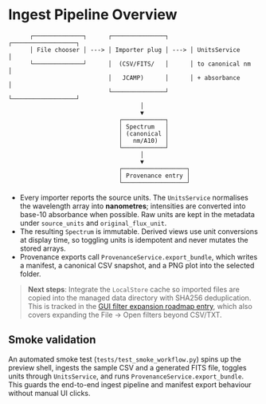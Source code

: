 # Ingest Pipeline Overview

```
      ┌──────────────┐      ┌───────────────┐      ┌──────────────────┐
      │ File chooser │ ---> │ Importer plug │ ---> │ UnitsService      │
      └──────────────┘      │  (CSV/FITS/   │      │ to canonical nm  │
                            │   JCAMP)      │      │ + absorbance     │
                            └───────────────┘      └──────────────────┘
                                     │
                                     ▼
                               ┌────────────┐
                               │ Spectrum   │
                               │ (canonical │
                               │   nm/A10)  │
                               └────────────┘
                                     │
                                     ▼
                               ┌──────────────────┐
                               │ Provenance entry │
                               └──────────────────┘
```

- Every importer reports the source units. The `UnitsService` normalises the
  wavelength array into **nanometres**; intensities are converted into base-10
  absorbance when possible. Raw units are kept in the metadata under
  `source_units` and `original_flux_unit`.
- The resulting `Spectrum` is immutable. Derived views use unit conversions at
  display time, so toggling units is idempotent and never mutates the stored
  arrays.
- Provenance exports call `ProvenanceService.export_bundle`, which writes a
  manifest, a canonical CSV snapshot, and a PNG plot into the selected folder.

> **Next steps**: Integrate the `LocalStore` cache so imported files are copied
> into the managed data directory with SHA256 deduplication. This is tracked in
> the [GUI filter expansion roadmap
> entry](../../reports/roadmap.md#gui-file-dialog-filter-expansion), which also
> covers expanding the File → Open filters beyond CSV/TXT.

## Smoke validation

An automated smoke test (`tests/test_smoke_workflow.py`) spins up the preview shell, ingests the sample CSV and a generated FITS file, toggles units through `UnitsService`, and runs `ProvenanceService.export_bundle`. This guards the end-to-end ingest pipeline and manifest export behaviour without manual UI clicks.
